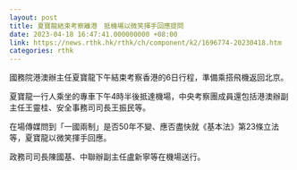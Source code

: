 ```yaml
---
layout: post
title: 夏寶龍結束考察離港　抵機場以微笑揮手回應提問
date: 2023-04-18 16:47:41.000000000 +08:00
link: https://news.rthk.hk/rthk/ch/component/k2/1696774-20230418.htm
categories: rthk
---
```


國務院港澳辦主任夏寶龍下午結束考察香港的6日行程，準備乘搭飛機返回北京。

夏寶龍一行人乘坐的專車下午4時半後抵達機場，中央考察團成員還包括港澳辦副主任王靈桂、安全事務司司長王振民等。

在場傳媒問到「一國兩制」是否50年不變、應否盡快就《基本法》第23條立法等，夏寶龍以微笑揮手回應。

政務司司長陳國基、中聯辦副主任盧新寧等在機場送行。
